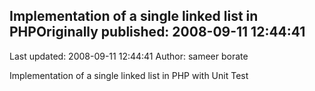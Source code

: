 ## Implementation of a single linked list in PHPOriginally published: 2008-09-11 12:44:41 
Last updated: 2008-09-11 12:44:41 
Author: sameer borate 
 
Implementation of a single linked list in PHP with Unit Test